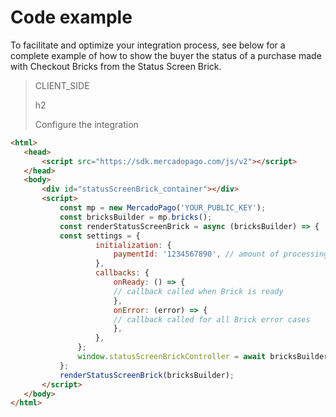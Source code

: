 # Code example

To facilitate and optimize your integration process, see below for a complete example of how to show the buyer the status of a purchase made with Checkout Bricks from the Status Screen Brick.

> CLIENT_SIDE
>
> h2
>
> Configure the integration

```html
<html>
   <head>
       <script src="https://sdk.mercadopago.com/js/v2"></script>
   </head>
   <body>
       <div id="statusScreenBrick_container"></div>
       <script>
           const mp = new MercadoPago('YOUR_PUBLIC_KEY');
           const bricksBuilder = mp.bricks();
           const renderStatusScreenBrick = async (bricksBuilder) => {
           const settings = {
                   initialization: {
                       paymentId: '1234567890', // amount of processing to be performed
                   },
                   callbacks: {
                       onReady: () => {
                       // callback called when Brick is ready
                       },
                       onError: (error) => {
                       // callback called for all Brick error cases
                       },
                   },
               };
               window.statusScreenBrickController = await bricksBuilder.create('statusScreen', 'statusScreenBrick_container', settings);
           };
           renderStatusScreenBrick(bricksBuilder);
       </script>
   </body>
</html>
```
